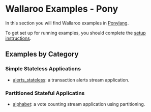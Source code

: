 # Wallaroo Examples - Pony

In this section you will find Wallaroo examples in [Ponylang](https://www.ponylang.org).

To get set up for running examples, you should complete the [setup instructions](https://docs.wallaroolabs.com/python-installation/).

## Examples by Category

### Simple Stateless Applications

- [alerts_stateless](alerts_stateless/): a transaction alerts stream application.

### Partitioned Stateful Applicatins

- [alphabet](alphabet/): a vote counting stream application using partitioning.
